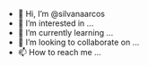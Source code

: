- 👋 Hi, I’m @silvanaarcos
- 👀 I’m interested in ...
- 🌱 I’m currently learning ...
- 💞️ I’m looking to collaborate on ...
- 📫 How to reach me ...

<!---
silvanaarcos/silvanaarcos is a ✨ special ✨ repository because its `README.md` (this file) appears on your GitHub profile.
You can click the Preview link to take a look at your changes.
--->
